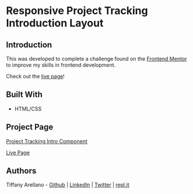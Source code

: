 # Responsive Project Tracking Introduction Layout

## Introduction
This was developed to complete a challenge found on the [Frontend Mentor](https://www.frontendmentor.io) to improve my skills in frontend development.

Check out the [live page](https://yirano.github.io/frontend-project_tracking_intro/src/)!

## Built With
- HTML/CSS

## Project Page
[Project Tracking Intro Component](https://www.frontendmentor.io/challenges/project-tracking-intro-component-5d289097500fcb331a67d80e)

[Live Page](https://yirano.github.io/frontend-base_apparel/src/)

## Authors
Tiffany Arellano - [Github](https://github.com/yirano) | [LinkedIn](https://www.linkedin.com/in/yt-arellano/) | [Twitter](https://twitter.com/yiirano) | [repl.it](https://repl.it/@yirano)
